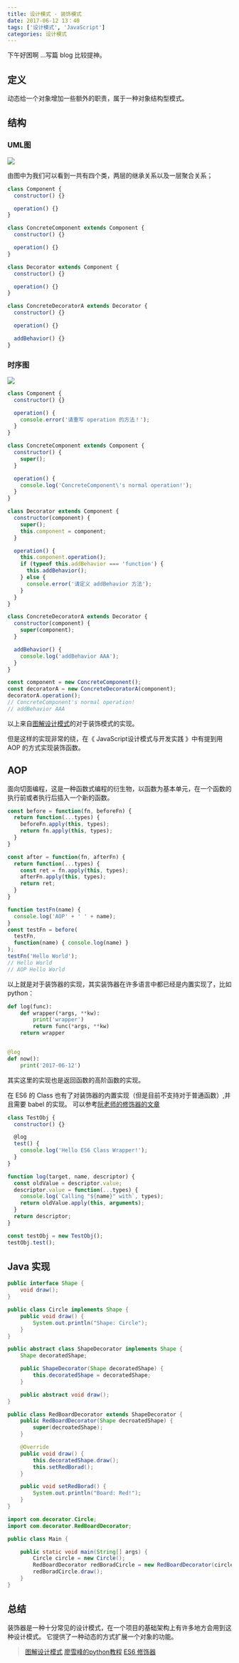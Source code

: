 ```yaml
---
title: 设计模式 - 装饰模式
date: 2017-06-12 13：40
tags: ['设计模式', 'JavaScript']
categories: 设计模式
---
```


下午好困啊 ...写篇 blog 比较提神。

<!-- more -->

## 定义
动态给一个对象增加一些额外的职责，属于一种对象结构型模式。

## 结构
### UML图
![](https://design-patterns.readthedocs.io/zh_CN/latest/_images/Decorator.jpg)

由图中为我们可以看到一共有四个类，两层的继承关系以及一层聚合关系；

```javascript
class Component {
  constructor() {}

  operation() {}
}

class ConcreteComponent extends Component {
  constructor() {}

  operation() {}
}

class Decorator extends Component {
  constructor() {}

  operation() {}
}

class ConcreteDecoratorA extends Decorator {
  constructor() {}

  operation() {}

  addBehavior() {}
}
```

### 时序图
![](https://design-patterns.readthedocs.io/zh_CN/latest/_images/seq_Decorator.jpg)

```javascript
class Component {
  constructor() {}

  operation() {
    console.error('请重写 operation 的方法！');
  }
}

class ConcreteComponent extends Component {
  constructor() {
    super();
  }

  operation() {
    console.log('ConcreteComponent\'s normal operation!');
  }
}

class Decorator extends Component {
  constructor(component) {
    super();
    this.component = component;
  }

  operation() {
    this.component.operation();
    if (typeof this.addBehavior === 'function') {
      this.addBehavior();
    } else {
      console.error('请定义 addBehavior 方法');
    }
  }
}

class ConcreteDecoratorA extends Decorator {
  constructor(component) {
    super(component);
  }

  addBehavior() {
    console.log('addBehavior AAA');
  }
}

const component = new ConcreteComponent();
const decoratorA = new ConcreteDecoratorA(component);
decoratorA.operation();
// ConcreteComponent's normal operation!
// addBehavior AAA
```

以上来自[图解设计模式](https://design-patterns.readthedocs.io/zh_CN/latest/structural_patterns/decorator.html)的对于装饰模式的实现。

但是这样的实现非常的绕，在《 JavaScript设计模式与开发实践 》中有提到用 AOP 的方式实现装饰函数。

## AOP
面向切面编程，这是一种函数式编程的衍生物，以函数为基本单元，在一个函数的执行前或者执行后插入一个新的函数。

```JavaScript
const before = function(fn, beforeFn) {
  return function(...types) {
    beforeFn.apply(this, types);
    return fn.apply(this, types);
  }
}

const after = function(fn, afterFn) {
  return function(...types) {
    const ret = fn.apply(this, types);
    afterFn.apply(this, types);
    return ret;
  }
}

function testFn(name) {
  console.log('AOP' + ' ' + name);
}
const testFn = before(
  testFn,
  function(name) { console.log(name) }
);
testFn('Hello World');
// Hello World
// AOP Hello World
```
以上就是对于装饰器的实现，其实装饰器在许多语言中都已经是内置实现了，比如 python：

```python
def log(func):
    def wrapper(*args, **kw):
        print('wrapper')
        return func(*args, **kw)
    return wrapper


@log
def now():
    print('2017-06-12')
```
其实这里的实现也是返回函数的高阶函数的实现。

在 ES6 的 Class 也有了对装饰器的内置实现（但是目前不支持对于普通函数）,并且需要 babel 的实现。
可以参考[阮老师的修饰器的文章](http://es6.ruanyifeng.com/#docs/decorator)

```javascript
class TestObj {
  constructor() {}

  @log
  test() {
    console.log('Hello ES6 Class Wrapper!');
  }
}

function log(target, name, descriptor) {
  const oldValue = descriptor.value;
  descriptor.value = function(...types) {
    console.log(`Calling "${name}" with`, types);
    return oldValue.apply(this, arguments);
  }
  return descriptor;
}

const testObj = new TestObj();
testObj.test();
```

## Java 实现

```Java
public interface Shape {
    void draw();
}
```

```Java
public class Circle implements Shape {
    public void draw() {
        System.out.println("Shape: Circle");
    }
}
```

```Java
public abstract class ShapeDecorator implements Shape {
    Shape decoratedShape;

    public ShapeDecorator(Shape decoratedShape) {
        this.decoratedShape = decoratedShape;
    }

    public abstract void draw();
}
```

```Java
public class RedBoardDecorator extends ShapeDecorator {
    public RedBoardDecorator(Shape decroatedShape) {
        super(decroatedShape);
    }

    @Override
    public void draw() {
        this.decoratedShape.draw();
        this.setRedBorad();
    }

    public void setRedBorad() {
        System.out.println("Board: Red!");
    }
}
```

```Java
import com.decorator.Circle;
import com.decorator.RedBoardDecorator;

public class Main {

    public static void main(String[] args) {
        Circle circle = new Circle();
        RedBoardDecorator redBoradCircle = new RedBoardDecorator(circle);
        redBoradCircle.draw();
    }
}
```

## 总结
装饰器是一种十分常见的设计模式，在一个项目的基础架构上有许多地方会用到这种设计模式。
它提供了一种动态的方式扩展一个对象的功能。

> [图解设计模式](https://design-patterns.readthedocs.io/zh_CN/latest/structural_patterns/decorator.html)
> [廖雪峰的python教程](http://www.liaoxuefeng.com/wiki/0014316089557264a6b348958f449949df42a6d3a2e542c000/0014318435599930270c0381a3b44db991cd6d858064ac0000)
> [ES6 修饰器](http://es6.ruanyifeng.com/#docs/decorator)
